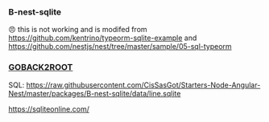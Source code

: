 ### B-nest-sqlite 
:angry: this is not working and is modifed from https://github.com/kentrino/typeorm-sqlite-example and https://github.com/nestjs/nest/tree/master/sample/05-sql-typeorm

### [GOBACK2ROOT](https://github.com/CisSasGot/Starters-Node-Angular-Nest/tree/master)

SQL: https://raw.githubusercontent.com/CisSasGot/Starters-Node-Angular-Nest/master/packages/B-nest-sqlite/data/line.sqlite

https://sqliteonline.com/